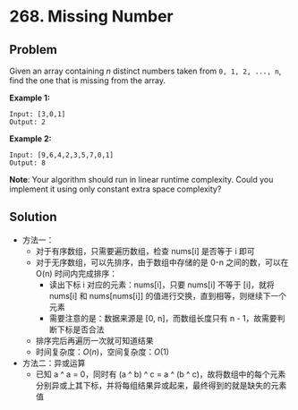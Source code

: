 # 268. Missing Number
## Problem

Given an array containing *n* distinct numbers taken from `0, 1, 2, ..., n`, find the one that is missing from the array.

**Example 1:**

```
Input: [3,0,1]
Output: 2
```

**Example 2:**

```
Input: [9,6,4,2,3,5,7,0,1]
Output: 8
```

**Note**:
Your algorithm should run in linear runtime complexity. Could you implement it using only constant extra space complexity?

## Solution

- 方法一：
  - 对于有序数组，只需要遍历数组，检查 nums[i] 是否等于 i 即可
  - 对于无序数组，可以先排序，由于数组中存储的是 0-n 之间的数，可以在 O(n) 时间内完成排序：
    - 读出下标 i 对应的元素：nums[i]，只要 nums[i] 不等于 [i]，就将 nums[i] 和 nums[nums[i]] 的值进行交换，直到相等，则继续下一个元素
    - 需要注意的是：数据来源是 [0, n]，而数组长度只有 n - 1，故需要判断下标是否合法
  - 排序完后再遍历一次就可知道结果
  - 时间复杂度：$O(n)$，空间复杂度：$O(1)$
- 方法二：异或运算
  - 已知 a ^ a = 0，同时有 (a ^ b) ^ c = a ^ (b ^ c)，故将数组中的每个元素分别异或上其下标，并将每组结果异或起来，最终得到的就是缺失的元素值